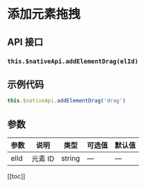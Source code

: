 # 添加元素拖拽

## API 接口

### `this.$nativeApi.addElementDrag(elId)`

## 示例代码

```js
this.$nativeApi.addElementDrag('drag')
```

## 参数

| 参数 | 说明    | 类型   | 可选值 | 默认值 |
| ---- | ------- | ------ | ------ | ------ |
| elId | 元素 ID | string | —      | —      |

[[toc]]
